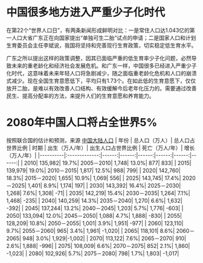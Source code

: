 # 中国很多地方进入严重少子化时代

在第22个“世界人口日”，有两条新闻形成鲜明对比：一是常住人口达1.043亿的第一人口大省广东正在向国家提出“单独可生二胎”试点的申请；二是国家人口和计划生育委员会主任李斌说，我国将坚持和完善现行生育政策，切实稳定低生育水平。

广东之所以提出这样的政策调整，因其已面临严重的低生育率少子化问题，必然导致未来的重老龄化和经济社会发展危机。和广东一样，中国很多已经进入严重少子化时代，这意味着未来年轻人口将急剧减少，随之面临重老龄化危机和人口的崩溃式减少。现在全国生育意愿低下，平均只有1.73个。在如此低的生育意愿下，仅仅放开二胎，是难以有效改善人口结构、有效缓解今后老年化压力的。需要通过改善民生、提高分配率的方法，来提升人们的生育意愿和养育能力。


# 2080年中国人口将占全世界5%
按照联合国的估计和预测，来源 [中国大陆人口](https://zh.wikipedia.org/wiki/%E4%B8%AD%E5%9B%BD%E5%A4%A7%E9%99%86%E4%BA%BA%E5%8F%A3)
| 年份 | 总人口（万人）| 总人口占世界比例 | 时期 | 出生（万人/年）| 出生人口占世界比例 | 死亡（万人/年）| 增长（万人/年）|
|----------|:-------------:|------:|------:|------:|------:|------:|------:|
| 2010| 135,982| 19.7%| 2005－2010| 1,748| 13.0%| 877| 833| 
| 2015| 139,979| 19.0%| 2010－2015| 1,817| 12.5%| 988| 799| 
| 2020| 142,760| 18.3%| 2015－2020| 1,655| 10.9%| 1,069| 556| 
| 2025| 143,745| 17.4%| 2020－2025| 1,401| 8.9%| 1,174| 197| 
| 2030| 143,392| 16.4%| 2025－2030| 1,268| 7.6%| 1,308| -71| 
| 2035| 142,219| 15.4%| 2030－2035| 1,264| 7.1%| 1,468| -235| 
| 2040| 140,259| 14.3%| 2035－2040| 1,270| 6.6%| 1,632| -392| 
| 2045| 137,244| 13.2%| 2040－2045| 1,203| 5.7%| 1,776| -603| 
| 2050| 133,094| 12.0%| 2045－2050| 1,088| 4.7%| 1,888| -830| 
| 2055| 128,209| 10.8%| 2050－2055| 1,001| 3.9%| 1,951| -977| 
| 2060| 123,110| 9.7%| 2055－2060| 965| 3.4%| 1,961| -1,020| 
| 2065| 118,101| 8.6%| 2060－2065| 948| 3.0%| 1,929|-1,002| 
| 2070| 113,122| 7.6%| 2065－2070| 910| 2.6%| 1,888| -996| 
| 2075| 108,009| 6.6%| 2070－2075| 852| 2.1%| 1,860| -1,023| 
| 2080| 102,926| 5.7%| 2075－2080| 798| 1.7%| 1,803| -1,017| 
